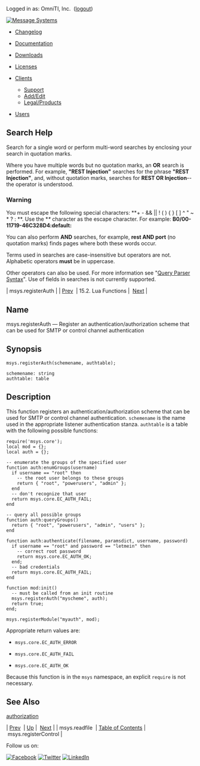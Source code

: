 Logged in as: OmniTI, Inc.  ([logout](https://support.messagesystems.com/logout.php))

[![Message Systems](https://support.messagesystems.com/images/ms-white205.png)](https://support.messagesystems.com/start.php) 

*   [Changelog](https://support.messagesystems.com/start.php?show=changelog)
*   [Documentation](https://support.messagesystems.com/docs/)
*   [Downloads](https://support.messagesystems.com/start.php)

*   [Licenses](https://support.messagesystems.com/license_summary.php)
*   <a href="">Clients</a>
    *   [Support](https://support.messagesystems.com/cs.php)
    *   [Add/Edit](https://support.messagesystems.com/edit_client.php)
    *   [Legal/Products](https://support.messagesystems.com/edit_products.php)
*   [Users](https://support.messagesystems.com/edit_customer.php)

## Search Help

Search for a single word or perform multi-word searches by enclosing your search in quotation marks.

Where you have multiple words but no quotation marks, an **OR** search is performed. For example, **"REST Injection"** searches for the phrase **"REST Injection"**, and, without quotation marks, searches for **REST OR Injection**--the operator is understood.

### Warning

You must escape the following special characters: **+ - && || ! ( ) { } [ ] ^ " ~ * ? : \**. Use the **\** character as the escape character. For example: **B0/00-11719-46C328D4\:default\:**

You can also perform **AND** searches, for example, **rest AND port** (no quotation marks) finds pages where both these words occur.

Terms used in searches are case-insensitive but operators are not. Alphabetic operators **must** be in uppercase.

Other operators can also be used. For more information see "[Query Parser Syntax](https://lucene.apache.org/core/old_versioned_docs/versions/3_0_0/queryparsersyntax.html)". Use of fields in searches is not currently supported.

| msys.registerAuth |
| [Prev](lua.ref.msys.readfile.php)  | 15.2. Lua Functions |  [Next](lua.ref.msys.registerControl.php) |

<a name="lua.ref.msys.registerAuth"></a>
## Name

msys.registerAuth — Register an authentication/authorization scheme that can be used for SMTP or control channel authentication

<a name="idp24575200"></a>
## Synopsis

`msys.registerAuth(schemename, authtable);`

```
schemename: string
authtable: table
```
<a name="idp24577872"></a>
## Description

This function registers an authentication/authorization scheme that can be used for SMTP or control channel authentication. `schemename` is the name used in the appropriate listener authentication stanza. `authtable` is a table with the following possible functions:

```
require('msys.core');
local mod = {};
local auth = {};

-- enumerate the groups of the specified user
function auth:enumGroups(username)
  if username == "root" then
    -- the root user belongs to these groups
    return { "root", "powerusers", "admin" };
  end
  -- don't recognize that user
  return msys.core.EC_AUTH_FAIL;
end

-- query all possible groups
function auth:queryGroups()
  return { "root", "powerusers", "admin", "users" };
end

function auth:authenticate(filename, paramsdict, username, password)
  if username == "root" and password == "letmein" then
    -- correct root password
    return msys.core.EC_AUTH_OK;
  end;
  -- bad credentials
  return msys.core.EC_AUTH_FAIL;
end

function mod:init()
  -- must be called from an init routine
  msys.registerAuth("myscheme", auth);
  return true;
end;

msys.registerModule("myauth", mod);
```

Appropriate return values are:

*   `msys.core.EC_AUTH_ERROR`

*   `msys.core.EC_AUTH_FAIL`

*   `msys.core.EC_AUTH_OK`

Because this function is in the `msys` namespace, an explicit `require` is not necessary.

<a name="idp24587840"></a>
## See Also

[authorization](conf.ref.authorization.php "authorization")

| [Prev](lua.ref.msys.readfile.php)  | [Up](lua.function.details.php) |  [Next](lua.ref.msys.registerControl.php) |
| msys.readfile  | [Table of Contents](index.php) |  msys.registerControl |

Follow us on:

[![Facebook](https://support.messagesystems.com/images/icon-facebook.png)](http://www.facebook.com/messagesystems) [![Twitter](https://support.messagesystems.com/images/icon-twitter.png)](http://twitter.com/#!/MessageSystems) [![LinkedIn](https://support.messagesystems.com/images/icon-linkedin.png)](http://www.linkedin.com/company/message-systems)